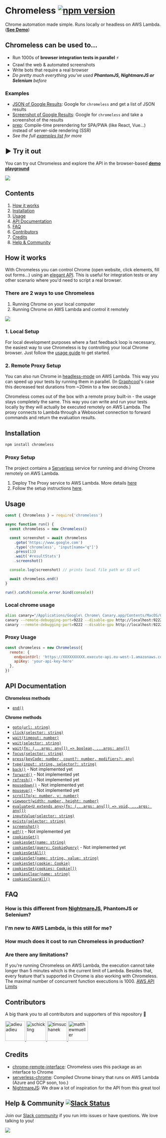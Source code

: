 # Chromeless [![npm version](https://badge.fury.io/js/chromeless.svg)](https://badge.fury.io/js/chromeless)

Chrome automation made simple. Runs locally or headless on AWS Lambda. (**[See Demo](https://chromeless.netlify.com/)**)

## Chromeless can be used to...

* Run 1000s of **browser integration tests in parallel** ⚡️
* Crawl the web & automated screenshots
* Write bots that require a real browser
* *Do pretty much everything you've used __PhantomJS, NightmareJS or Selenium__ before*

### Examples

* [JSON of Google Results](/examples/google.js): Google for `chromeless` and get a list of JSON results
* [Screenshot of Google Results](/examples/google.js): Google for `chromeless` and take a screenshot of the results
* [prep](https://github.com/graphcool/prep): Compile-time prerendering for SPA/PWA (like React, Vue...) instead of server-side rendering (SSR)
* *See the full [examples list](/examples) for more*

## ▶️ Try it out

You can try out Chromeless and explore the API in the browser-based **[demo playground](https://chromeless.netlify.com/)**

[![](http://i.imgur.com/i1gtCzy.png)](https://chromeless.netlify.com/)

## Contents
1. [How it works](#how-it-works)
1. [Installation](#installation)
1. [Usage](#usage)
1. [API Documentation](#api-documentation)
1. [FAQ](#faq)
1. [Contributors](#contributors)
1. [Credits](#credits)
1. [Help & Community](#help-and-community)

## How it works

With Chromeless you can control Chrome (open website, click elements, fill out forms...) using an [elegant API](#api). This is useful for integration tests or any other scenario where you'd need to script a real browser.

### There are 2 ways to use Chromeless

1. Running Chrome on your local computer
2. Running Chrome on AWS Lambda and control it remotely

![](http://imgur.com/2bgTyAi.png)

### 1. Local Setup

For local development purposes where a fast feedback loop is necessary, the easiest way to use Chromeless is by controlling your local Chrome browser. Just follow the [usage guide](#usage) to get started.

### 2. Remote Proxy Setup

You can also run Chrome in [headless-mode](https://developers.google.com/web/updates/2017/04/headless-chrome) on AWS Lambda. This way you can speed up your tests by running them in parallel. (In [Graphcool](https://www.graph.cool/)'s case this decreased test durations from ~20min to a few seconds.)

Chromeless comes out of the box with a remote proxy built-in - the usage stays completely the same. This way you can write and run your tests locally by they will actually be executed remotely on AWS Lambda. The proxy connects to Lambda through a Websocket connection to forward commands and return the evaluation results.

## Installation
```sh
npm install chromeless
```

### Proxy Setup

The project contains a [Serverless](https://serverless.com/) service for running and driving Chrome remotely on AWS Lambda.

1. Deploy The Proxy service to AWS Lambda. More details [here](https://github.com/graphcool/chromeless/tree/master/serverless#setup)
2. Follow the setup instructions [here](https://github.com/graphcool/chromeless/tree/master/serverless#remotechrome).


## Usage
```js
const { Chromeless } = require('chromeless')

async function run() {
  const chromeless = new Chromeless()

  const screenshot = await chromeless
    .goto('https://www.google.com')
    .type('chromeless', 'input[name="q"]')
    .press(13)
    .wait('#resultStats')
    .screenshot()

  console.log(screenshot) // prints local file path or S3 url

  await chromeless.end()
}

run().catch(console.error.bind(console))
```

### Local chrome usage

```sh
alias canary="/Applications/Google\ Chrome\ Canary.app/Contents/MacOS/Google\ Chrome\ Canary"
canary --remote-debugging-port=9222 --disable-gpu http://localhost:9222
canary --remote-debugging-port=9222 --disable-gpu http://localhost:9222 --headless
```

### Proxy Usage

```js
const chromeless = new Chromeless({
  remote: {
    endpointUrl: 'https://XXXXXXXXXX.execute-api.eu-west-1.amazonaws.com/dev'
    apiKey: 'your-api-key-here'
  },
})
```

## API Documentation

**Chromeless methods**
- [`end()`](#api-end)

**Chrome methods**
- [`goto(url: string)`](blob/master/docs/api.md#api-goto)
- [`click(selector: string)`](blob/master/docs/api.md#api-click)
- [`wait(timeout: number)`](blob/master/docs/api.md#api-wait-timeout)
- [`wait(selector: string)`](blob/master/docs/api.md#api-wait-selector)
- [`wait(fn: (...args: any[]) => boolean, ...args: any[])`](blob/master/docs/api.md#api-wait-fn)
- [`focus(selector: string)`](blob/master/docs/api.md#api-focus)
- [`press(keyCode: number, count?: number, modifiers?: any)`](blob/master/docs/api.md#api-press)
- [`type(input: string, selector?: string)`](blob/master/docs/api.md#api-type)
- [`back()`](blob/master/docs/api.md#api-back) - Not implemented yet
- [`forward()`](blob/master/docs/api.md#api-forward) - Not implemented yet
- [`refresh()`](blob/master/docs/api.md#api-refresh) - Not implemented yet
- [`mousedown()`](blob/master/docs/api.md#api-mousedown) - Not implemented yet
- [`mouseup()`](blob/master/docs/api.md#api-mouseup) - Not implemented yet
- [`scrollTo(x: number, y: number)`](blob/master/docs/api.md#api-scrollto)
- [`viewport(width: number, height: number)`](blob/master/docs/api.md#api-viewport)
- [`evaluate<U extends any>(fn: (...args: any[]) => void, ...args: any[])`](blob/master/docs/api.md#api-evaluate)
- [`inputValue(selector: string)`](blob/master/docs/api.md#api-inputvalue)
- [`exists(selector: string)`](blob/master/docs/api.md#api-exists)
- [`screenshot()`](blob/master/docs/api.md#api-screenshot)
- [`pdf()`](blob/master/docs/api.md#api-pdf) - Not implemented yet
- [`cookiesGet()`](blob/master/docs/api.md#api-cookiesget)
- [`cookiesGet(name: string)`](blob/master/docs/api.md#api-cookiesget-name)
- [`cookiesGet(query: CookieQuery)`](blob/master/docs/api.md#api-cookiesget-query) - Not implemented yet
- [`cookiesGetAll()`](blob/master/docs/api.md#api-cookiesgetall)
- [`cookiesSet(name: string, value: string)`](blob/master/docs/api.md#api-cookiesset)
- [`cookiesSet(cookie: Cookie)`](blob/master/docs/api.md#api-cookiesset-one)
- [`cookiesSet(cookies: Cookie[])`](blob/master/docs/api.md#api-cookiesset-many)
- [`cookiesClear(name: string)`](blob/master/docs/api.md#api-cookiesclear)
- [`cookiesClearAll()`](blob/master/docs/api.md#api-cookiesclearall)

## FAQ

### How is this different from [NightmareJS](https://github.com/segmentio/nightmare), PhantomJS or Selenium?

### I'm new to AWS Lambda, is this still for me?

### How much does it cost to run Chromeless in production?

### Are there any limitations?

If you're running Chromeless on AWS Lambda, the execution cannot take longer than 5 minutes which is the current limit of Lambda. Besides that, every feature that's supported in Chrome is also working with Chromeless. The maximal number of concurrent function executions is 1000. [AWS API Limits](http://docs.aws.amazon.com/lambda/latest/dg/limits.html)

## Contributors

A big thank you to all contributors and supporters of this repository 💚

<a href="https://github.com/adieuadieu/" target="_blank">
  <img src="https://github.com/adieuadieu.png?size=64" width="64" height="64" alt="adieuadieu">
</a>
<a href="https://github.com/schickling/" target="_blank">
  <img src="https://github.com/schickling.png?size=64" width="64" height="64" alt="schickling">
</a>
<a href="https://github.com/timsuchanek/" target="_blank">
  <img src="https://github.com/timsuchanek.png?size=64" width="64" height="64" alt="timsuchanek">
</a>
<a href="https://github.com/matthewmueller/" target="_blank">
  <img src="https://github.com/matthewmueller.png?size=64" width="64" height="64" alt="matthewmueller">
</a>


## Credits

* [chrome-remote-interface](https://github.com/cyrus-and/chrome-remote-interface): Chromeless uses this package as an interface to Chrome
* [serverless-chrome](https://github.com/adieuadieu/serverless-chrome): Compiled Chrome binary that runs on AWS Lambda (Azure and GCP soon, too.)
* [NightmareJS](https://github.com/segmentio/nightmare): We draw a lot of inspiration for the API from this great tool


<a name="help-and-community" />

## Help & Community [![Slack Status](https://slack.graph.cool/badge.svg)](https://slack.graph.cool)

Join our [Slack community](http://slack.graph.cool/) if you run into issues or have questions. We love talking to you!

![](http://i.imgur.com/5RHR6Ku.png)
